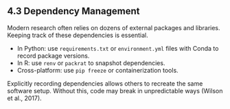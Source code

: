 ## 4.3 Dependency Management

Modern research often relies on dozens of external packages and libraries. Keeping track of these dependencies is essential.

- In Python: use `requirements.txt` or `environment.yml` files with Conda to record package versions.
- In R: use `renv` or `packrat` to snapshot dependencies.
- Cross-platform: use `pip freeze` or containerization tools.

Explicitly recording dependencies allows others to recreate the same software setup. Without this, code may break in unpredictable ways (Wilson et al., 2017).
